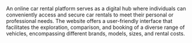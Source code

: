 An online car rental platform serves as a digital hub where individuals can conveniently access and secure car rentals to meet their personal or professional needs. The website offers a user-friendly interface that facilitates the exploration, comparison, and booking of a diverse range of vehicles, encompassing different brands, models, sizes, and rental costs.





